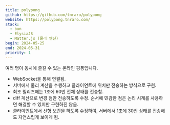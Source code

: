 ```yaml
---
title: polypong
github: https://github.com/tnraro/polypong
website: https://polypong.tnraro.com/
stack:
  - bun
  - ElysiaJS
  - Matter.js (물리 엔진)
begin: 2024-05-25
end: 2024-05-31
priority: 1
---
```


여러 명이 동시에 즐길 수 있는 온라인 핑퐁입니다.

- WebSocket을 통해 연결됨.
- 서버에서 물리 계산을 수행하고 클라이언트에 위치만 전송하는 방식으로 구현.
- 최초 릴리즈에는 1초에 60번 전체 상태를 전송함.
- diff 계산으로 변경 점만 전송하도록 수정. 순서에 민감한 점은 논리 시계를 사용하면 해결할 수 있지만 구현하진 않음.
- 클라이언트에서 선형 보간을 하도록 수정하여, 서버에서 1초에 30번 상태를 전송해도 자연스럽게 보이게 됨.